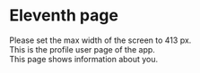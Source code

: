 <h1>Eleventh page</h1>
Please set the max width of the screen to 413 px.<br>
This is the profile user page of the app.<br>
This page shows information about you.<br>
